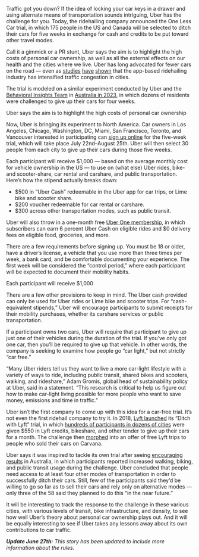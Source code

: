 Traffic got you down? If the idea of locking your car keys in a drawer and using alternate means of transportation sounds intriguing, Uber has the challenge for you. Today, the ridehailing company announced the One Less Car trial, in which 175 people in the US and Canada will be selected to ditch their cars for five weeks in exchange for cash and credits to be put toward other travel modes.

Call it a gimmick or a PR stunt, Uber says the aim is to highlight the high costs of personal car ownership, as well as all the external effects on our health and the cities where we live. Uber has long advocated for fewer cars on the road — even as [studies](https://www.nature.com/articles/s41893-020-00678-z) [have](http://www.schallerconsult.com/rideservices/automobility.htm) [shown](/2019/8/6/20756945/uber-lyft-tnc-vmt-traffic-congestion-study-fehr-peers) that the app-based ridehailing industry has intensified traffic congestion in cities.

The trial is modeled on a similar experiment conducted by Uber and the [Behavioral Insights Team](https://www.bi.team/) in [Australia in 2023](https://www.weforum.org/agenda/2024/05/one-less-car-how-this-country-is-encouraging-green-mobility/), in which dozens of residents were challenged to give up their cars for four weeks.

Uber says the aim is to highlight the high costs of personal car ownership

Now, Uber is bringing its experiment to North America. Car owners in Los Angeles, Chicago, Washington, DC, Miami, San Francisco, Toronto, and Vancouver interested in participating can [sign up online](https://www.uber.com/newsroom/one-less-car/) for the five-week trial, which will take place July 22nd–August 25th. Uber will then select 30 people from each city to give up their cars during those five weeks.

Each participant will receive $1,000 — based on the average monthly cost for vehicle ownership in the US — to use on (what else) Uber rides, bike- and scooter-share, car rental and carshare, and public transportation. Here’s how the stipend actually breaks down:

-   $500 in “Uber Cash” redeemable in the Uber app for car trips, or Lime bike and scooter share.
-   $200 voucher redeemable for car rental or carshare.
-   $300 across other transportation modes, such as public transit.

Uber will also throw in a one-month free [Uber One membership](/2021/11/17/22787130/uber-one-membership-subscription-discounts-ride-food-delivery), in which subscribers can earn 6 percent Uber Cash on eligible rides and $0 delivery fees on eligible food, groceries, and more.

There are a few requirements before signing up. You must be 18 or older, have a driver’s license, a vehicle that you use more than three times per week, a bank card, and be comfortable documenting your experience. The first week will be considered the “control period,” where each participant will be expected to document their mobility habits.

Each participant will receive $1,000

There are a few other provisions to keep in mind. The Uber cash provided can only be used for Uber rides or Lime bike and scooter trips. For “cash-equivalent stipends,” Uber will encourage participants to submit receipts for their mobility purchases, whether its carshare services or public transportation.

If a participant owns two cars, Uber will require that participant to give up just one of their vehicles during the duration of the trial. If you’ve only got one car, then you’ll be required to give up that vehicle. In other words, the company is seeking to examine how people go “car light,” but not strictly “car free.”

“Many Uber riders tell us they want to live a more car-light lifestyle with a variety of ways to ride, including public transit, shared bikes and scooters, walking, and rideshare,” Adam Gromis, global head of sustainability policy at Uber, said in a statement. “This research is critical to help us figure out how to make car-light living possible for more people who want to save money, emissions and time in traffic.”

Uber isn’t the first company to come up with this idea for a car-free trial. It’s not even the first ridehail company to try it. In 2018, [Lyft launched](/2018/7/31/17629782/lyft-chicago-ditch-car-mobility-challenge) its “Ditch with Lyft” trial, in which [hundreds of participants in dozens of cities](/2018/7/31/17629782/lyft-chicago-ditch-car-mobility-challenge) were given $550 in Lyft credits, bikeshare, and other tender to give up their cars for a month. The challenge then [morphed](https://www.mercurynews.com/2019/11/07/lyft-teams-with-carvana-to-get-drivers-to-ditch-their-cars/) into an offer of free Lyft trips to people who sold their cars on Carvana.

Uber says it was inspired to tackle its own trial after seeing [encouraging results](https://uber.app.box.com/s/gdso9de1fwc58glg6nvjiz23aicls0cb) in Australia, in which participants reported increased walking, biking, and public transit usage during the challenge. Uber concluded that people need access to at least four other modes of transportation in order to successfully ditch their cars. Still, few of the participants said they’d be willing to go so far as to sell their cars and rely only on alternative modes — only three of the 58 said they planned to do this “in the near future.”

It will be interesting to track the response to the challenge in these various cities, with various levels of transit, bike infrastructure, and density, to see how well Uber’s theory about personal car ownership plays out. And it will be equally interesting to see if Uber takes any lessons away about its own contributions to car traffic.

***Update June 27th:** This story has been updated to include more information about the rules.*
